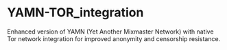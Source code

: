 # YAMN-TOR_integration
Enhanced version of YAMN (Yet Another Mixmaster Network) with native Tor network integration for improved anonymity and censorship resistance.
